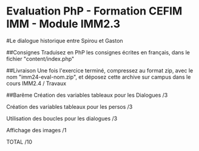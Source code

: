 Evaluation PhP - Formation CEFIM IMM - Module IMM2.3
=====================================================


#Le dialogue historique entre Spirou et Gaston

##Consignes
Traduisez en PhP les consignes écrites en français, dans le fichier "content/index.php"

##Livraison
Une fois l'exercice terminé, compressez au format zip, 
avec le nom "imm24-eval-nom.zip", et déposez cette archive sur campus dans le cours IMM2.4 / Travaux

##Barême
Création des variables tableaux pour les Dialogues  /3

Création des variables tableaux pour les persos		/3

Utilisation des boucles pour les dialogues			/3

Affichage des images								/1

TOTAL												/10
